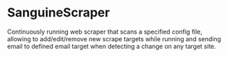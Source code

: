 # SanguineScraper
Continuously running web scraper that scans a specified config file, allowing to add/edit/remove new scrape targets while running and sending email to defined email target when detecting a change on any target site.
